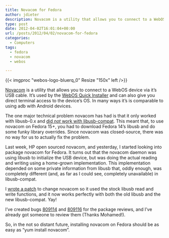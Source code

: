 ```yaml
---
title: Novacom for Fedora
author: jdieter
description: Novacom is a utility that allows you to connect to a WebOS device via it's USB cable and is now packaged in Fedora
type: post
date: 2012-04-02T16:01:04+00:00
url: /posts/2012/04/02/novacom-for-fedora
categories:
  - Computers
tags:
  - fedora
  - novacom
  - webos

---
```

{{< imgproc "webos-logo-bluerq_0" Resize "150x" left />}}

[Novacom][2] is a utility that allows you to connect to a WebOS device via it&#8217;s USB cable. It&#8217;s used by the [WebOS Quick Installer][3] and can also give you direct terminal access to the device&#8217;s OS. In many ways it&#8217;s is comparable to using adb with Android devices.

The one major technical problem novacom has had is that it only worked with libusb-0.x and [did _not_ work with libusb-compat][4]. This meant that, to use novacom on Fedora 15+, you had to download Fedora 14&#8217;s libusb and do some funky library overrides. Since novacom was closed-source, there was no way for us to actually fix the problem.

Last week, HP open sourced novacom, and yesterday, I started looking into package novacom for Fedora. It turns out that the novacom daemon was using libusb to initialize the USB device, but was doing the actual reading and writing using a home-grown implementation. This implementation depended on some private information from libusb that, oddly enough, was completely different (and, as far as I could see, completely unavailable) in libusb-compat.

I [wrote a patch][5] to change novacom so it used the stock libusb read and write functions, and it now works perfectly with both the old libusb and the new libusb-compat. Yay!

I&#8217;ve created bugs [809114][6] and [809116][7] for the package reviews, and I&#8217;ve already got someone to review them (Thanks Mohamed!).

So, in the not so distant future, installing novacom on Fedora should be as easy as &#8220;yum install novacom&#8221;.

 [2]: https://github.com/openwebos/novacom
 [3]: http://forums.webosnation.com/canuck-coding/274461-webos-quick-install-v4-4-0-a.html
 [4]: http://www.webos-internals.org/wiki/MojoSDK_on_Fedora#Troubleshooting
 [5]: https://github.com/jdieter/novacomd/commit/c4586e80dc6f1a92513b466d8d43748ec733b7fd
 [6]: https://bugzilla.redhat.com/show_bug.cgi?id=809114
 [7]: https://bugzilla.redhat.com/show_bug.cgi?id=809116
